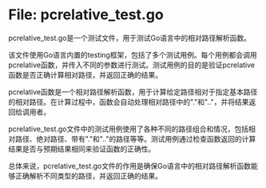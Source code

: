 # File: pcrelative_test.go

pcrelative_test.go是一个测试文件，用于测试Go语言中的相对路径解析函数。

该文件使用Go语言内置的testing框架，包括了多个测试用例。每个用例都会调用pcrelative函数，并传入不同的参数进行测试。测试用例的目的是验证pcrelative函数是否正确计算相对路径，并返回正确的结果。

pcrelative函数是一个相对路径解析函数，用于计算给定路径相对于指定基本路径的相对路径。在计算过程中，函数会自动处理相对路径中的"."和".."，并将结果返回给调用者。

pcrelative_test.go文件中的测试用例使用了各种不同的路径组合和情况，包括相对路径、绝对路径、带有"."和".."的路径等等。测试用例通过检查函数返回的计算结果是否与预期结果相同来验证函数的正确性。

总体来说，pcrelative_test.go文件的作用是确保Go语言中的相对路径解析函数能够正确解析不同类型的路径，并返回正确的结果。

